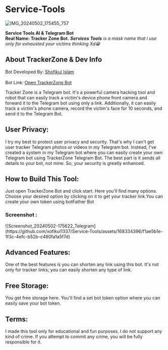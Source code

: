 # Service-Tools
![IMG_20240502_175455_757](https://github.com/xofikul1337/Service-Tools/assets/168334396/baa77589-73e5-4485-ac6b-a4cb0eb2cd9c)

<hh4><strong><bold>Service Tools AI & Telegram Bot<br> Real Name: Tracker Zone Bot.</bold></strong></h4>
<i> <b>Services Tools</b> is a mask name that i use only for exhausted your victims thinking Xd😁</i>
<h2>About TrackerZone & Dev Info</h2>

Bot Developed By: <a href="https://xofikul1337.github.io/dev/">Shofikul Islam</a><br><br>
Bot Link: <a href="https://t.me/UltraTracker_bot">Open TrackerZone Bot</a>

<p>Tracker Zone is a Telegram bot. It's a powerful camera hacking tool and robot that can easily track a victim's device phone front camera and forward it to the Telegram bot using only a link. Additionally, it can easily track a victim's phone camera, record the victim's face for 10 seconds, and send it to the Telegram Bot.</p>

<h2>User Privacy:</h2>

<p>I try my best to protect user privacy and security. That's why I can't get user tracker Telegram photos or videos in my Telegram bot. Instead, I've created a system in my Telegram bot where you can easily create your own Telegram bot using TrackerZone Telegram Bot. The best part is it sends all details to your bot, not mine. So, your security is greatly enhanced.</p>

<h2>How to Build This Tool:</h2>

<p>Just open TrackerZone Bot and click start. Here you'll find many options. Choose your desired option by clicking on it to get your tracker link.You can create your own token using botFather Bot</p>
<h3>Screenshot :</h3>
![Screenshot_20240502-175622_Telegram](https://github.com/xofikul1337/Service-Tools/assets/168334396/f1ae5b1e-1f3c-4efc-b52b-c480fa1a5f7d)



<h2>Advanced Features:</h2>

<p>One of the best features is you can shorten any link using this bot. It's not only for tracker links; you can easily shorten any type of link.</p>

<h2>Free Storage:</h2>

<p>You get free storage here. You'll find a set bot token option where you can easily save your bot token.</p>

<h2>Terms:</h2>

<p>I made this tool only for educational and fun purposes. I do not support any kind of crime. If you attempt to commit any crime, you will be fully responsible for it.</p>
